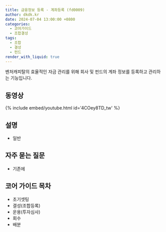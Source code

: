 ```yaml
---
title: 금융정보 등록 - 계좌등록 (fd0009)
author: dkdk.kr
date: 2024-07-04 13:00:00 +0800
categories:
  - 코어가이드
  - 조합결성
tags:
  - 조합
  - 결성
  - 펀드
render_with_liquid: true
---
```

벤처캐피탈의 효율적인 자금 관리를 위해 회사 및 펀드의 계좌 정보를 등록하고 관리하는 기능입니다.

## 동영상

{% include embed/youtube.html id='4COey8TD_tw' %}

## 설명

- 일반
	
## 자주 묻는 질문

- 기존에

## 코어 가이드 목차

- 초기셋팅
- 결성(조합등록)
- 운용(투자심사)
- 회수
- 배분
